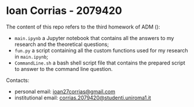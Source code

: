# Ioan Corrias - 2079420

The content of this repo refers to the third homework of ADM ():
- `main.ipynb` a Jupyter notebook that contains all the answers to my research and the theoretical questions;
- `fun.py` a script containing all the custom functions used for my research in `main.ipynb`;
- `CommandLine.sh` a bash shell script file that contains the prepared script to answer to the command line question.

Contacts:
- personal email: ioan27corrias@gmail.com
- institutional email: corrias.2079420@studenti.uniroma1.it
